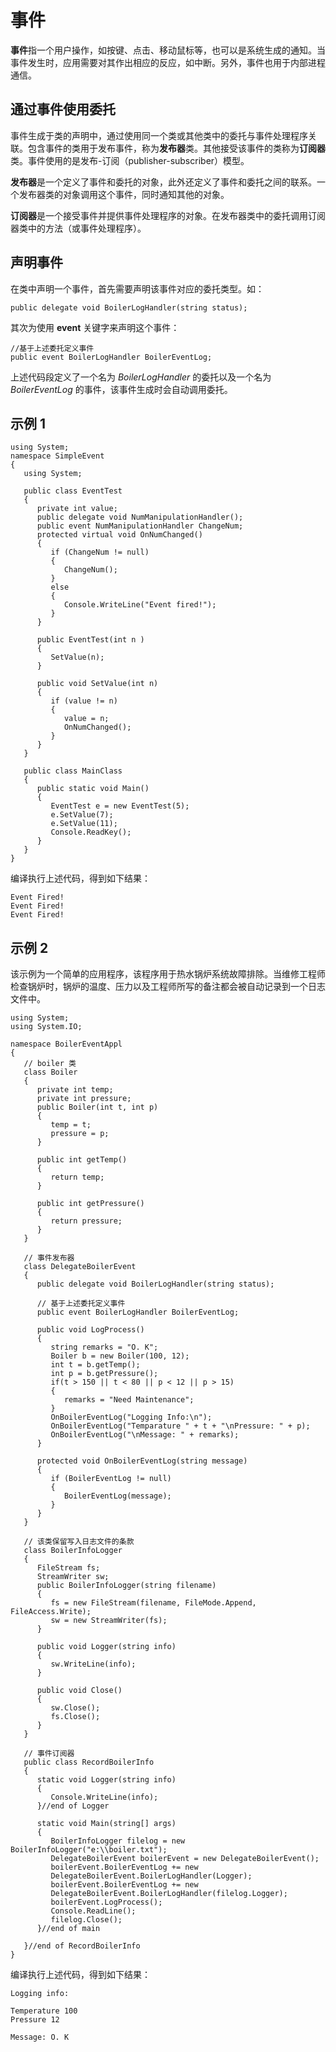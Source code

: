 # 事件

**事件**指一个用户操作，如按键、点击、移动鼠标等，也可以是系统生成的通知。当事件发生时，应用需要对其作出相应的反应，如中断。另外，事件也用于内部进程通信。

## 通过事件使用委托

事件生成于类的声明中，通过使用同一个类或其他类中的委托与事件处理程序关联。包含事件的类用于发布事件，称为**发布器**类。其他接受该事件的类称为**订阅器**类。事件使用的是发布-订阅（publisher-subscriber）模型。

**发布器**是一个定义了事件和委托的对象，此外还定义了事件和委托之间的联系。一个发布器类的对象调用这个事件，同时通知其他的对象。

**订阅器**是一个接受事件并提供事件处理程序的对象。在发布器类中的委托调用订阅器类中的方法（或事件处理程序）。

## 声明事件

在类中声明一个事件，首先需要声明该事件对应的委托类型。如：

```
public delegate void BoilerLogHandler(string status);
```
其次为使用 **event** 关键字来声明这个事件：

```
//基于上述委托定义事件
public event BoilerLogHandler BoilerEventLog;
```

上述代码段定义了一个名为 *BoilerLogHandler* 的委托以及一个名为 *BoilerEventLog* 的事件，该事件生成时会自动调用委托。

## 示例 1

```
using System;
namespace SimpleEvent
{
   using System;
   
   public class EventTest
   {
      private int value;
      public delegate void NumManipulationHandler();
      public event NumManipulationHandler ChangeNum;
      protected virtual void OnNumChanged()
      {
         if (ChangeNum != null)
         {
            ChangeNum();
         }
         else
         {
            Console.WriteLine("Event fired!");
         }
      }
      
      public EventTest(int n )
      {
         SetValue(n);
      }
      
      public void SetValue(int n)
      {
         if (value != n)
         {
            value = n;
            OnNumChanged();
         }
      }
   }
   
   public class MainClass
   {
      public static void Main()
      {
         EventTest e = new EventTest(5);
         e.SetValue(7);
         e.SetValue(11);
         Console.ReadKey();
      }
   }
}
```

编译执行上述代码，得到如下结果：

```
Event Fired!
Event Fired!
Event Fired!
```

## 示例 2
该示例为一个简单的应用程序，该程序用于热水锅炉系统故障排除。当维修工程师检查锅炉时，锅炉的温度、压力以及工程师所写的备注都会被自动记录到一个日志文件中。

```
using System;
using System.IO;

namespace BoilerEventAppl
{
   // boiler 类
   class Boiler
   {
      private int temp;
      private int pressure;
      public Boiler(int t, int p)
      {
         temp = t;
         pressure = p;
      }
      
      public int getTemp()
      {
         return temp;
      }
      
      public int getPressure()
      {
         return pressure;
      }
   }
   
   // 事件发布器
   class DelegateBoilerEvent
   {
      public delegate void BoilerLogHandler(string status);
      
      // 基于上述委托定义事件
      public event BoilerLogHandler BoilerEventLog;
      
      public void LogProcess()
      {
         string remarks = "O. K";
         Boiler b = new Boiler(100, 12);
         int t = b.getTemp();
         int p = b.getPressure();
         if(t > 150 || t < 80 || p < 12 || p > 15)
         {
            remarks = "Need Maintenance";
         }
         OnBoilerEventLog("Logging Info:\n");
         OnBoilerEventLog("Temparature " + t + "\nPressure: " + p);
         OnBoilerEventLog("\nMessage: " + remarks);
      }
      
      protected void OnBoilerEventLog(string message)
      {
         if (BoilerEventLog != null)
         {
            BoilerEventLog(message);
         }
      }
   }
   
   // 该类保留写入日志文件的条款
   class BoilerInfoLogger
   {
      FileStream fs;
      StreamWriter sw;
      public BoilerInfoLogger(string filename)
      {
         fs = new FileStream(filename, FileMode.Append, FileAccess.Write);
         sw = new StreamWriter(fs);
      }
      
      public void Logger(string info)
      {
         sw.WriteLine(info);
      }
      
      public void Close()
      {
         sw.Close();
         fs.Close();
      }
   }
   
   // 事件订阅器
   public class RecordBoilerInfo
   {
      static void Logger(string info)
      {
         Console.WriteLine(info);
      }//end of Logger

      static void Main(string[] args)
      {
         BoilerInfoLogger filelog = new BoilerInfoLogger("e:\\boiler.txt");
         DelegateBoilerEvent boilerEvent = new DelegateBoilerEvent();
         boilerEvent.BoilerEventLog += new 
         DelegateBoilerEvent.BoilerLogHandler(Logger);
         boilerEvent.BoilerEventLog += new 
         DelegateBoilerEvent.BoilerLogHandler(filelog.Logger);
         boilerEvent.LogProcess();
         Console.ReadLine();
         filelog.Close();
      }//end of main

   }//end of RecordBoilerInfo
}
```

编译执行上述代码，得到如下结果：

```
Logging info:

Temperature 100
Pressure 12

Message: O. K
```
